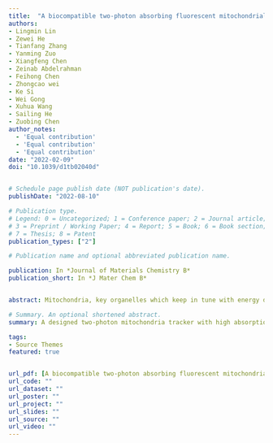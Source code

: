 ```yaml
---
title:  "A biocompatible two-photon absorbing fluorescent mitochondrial probe for deep in vivo bioimaging"
authors:
- Lingmin Lin
- Zewei He
- Tianfang Zhang
- Yanming Zuo
- Xiangfeng Chen
- Zeinab Abdelrahman
- Feihong Chen
- Zhongcao wei
- Ke Si
- Wei Gong
- Xuhua Wang
- Sailing He
- Zuobing Chen
author_notes:
  - 'Equal contribution'
  - 'Equal contribution'
  - 'Equal contribution'
date: "2022-02-09"
doi: "10.1039/d1tb02040d"


# Schedule page publish date (NOT publication's date).
publishDate: "2022-08-10"

# Publication type.
# Legend: 0 = Uncategorized; 1 = Conference paper; 2 = Journal article;
# 3 = Preprint / Working Paper; 4 = Report; 5 = Book; 6 = Book section;
# 7 = Thesis; 8 = Patent
publication_types: ["2"]

# Publication name and optional abbreviated publication name.

publication: In *Journal of Materials Chemistry B*
publication_short: In *J Mater Chem B*


abstract: Mitochondria, key organelles which keep in tune with energy demands for eukaryotic cells, are firmly associated with neurological conditions and post-traumatic rehabilitation. In vivo fluorescence imaging of mitochondria, especially with deep tissue penetration, would open a window to investigate the actual context of the brain. However, the depth of traditional two-photon mitochondrial fluorescence imaging is still limited due to the poor biological compatibility or low two-photon absorption cross-sections. A biocompatible mitochondria-targeted two-photon fluorescent dye (FO2) with an excellent two-photon absorption cross-section (the maximum of 1184 GM at 790 nm) and low cellular toxicity was designed and synthesized to overcome this problem. With this dye, we reached an imaging depth of ca. 640 μm during mitochondrial imaging of cortical cells in live animals. FO2 could be an excellent mitochondrial probe for live animal neural imaging to investigate the function and dysfunction of mitochondria in the brain.

# Summary. An optional shortened abstract.
summary: A designed two-photon mitochondria tracker with high absorption cross-section and deep-tissue penetration traits.

tags:
- Source Themes
featured: true


url_pdf: [A biocompatible two-photon absorbing fluorescent mitochondrial probe for deep in vivo bioimaging](https://pubs.rsc.org/en/content/articlelanding/2022/TB/D1TB02040D)
url_code: ""
url_dataset: ""
url_poster: ""
url_project: ""
url_slides: ""
url_source: ""
url_video: ""
---
```



